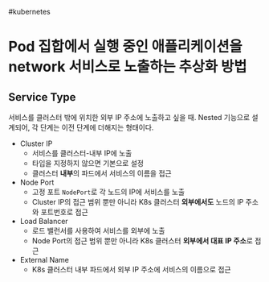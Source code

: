 #kubernetes 
# Pod 집합에서 실행 중인 애플리케이션을 network 서비스로 노출하는 추상화 방법
## Service Type
서비스를 클러스터 밖에 위치한 외부 IP 주소에 노출하고 싶을 때.
Nested 기능으로 설계되어, 각 단계는 이전 단계에 더해지는 형태이다.

- Cluster IP 
	- 서비스를 클러스터-내부 IP에 노출
	- 타입을 지정하지 않으면 기본으로 설정
	- 클러스터 **내부**의 파드에서 서비스의 이름을 접근
- Node Port 
	- 고정 포트 `NodePort`로 각 노드의 IP에 서비스를 노출
	- Cluster IP의 접근 범위 뿐만 아니라 K8s 클러스터 **외부에서도** 노드의 IP 주소와 포트번호로 접근
- Load Balancer
	- 로드 밸런서를 사용하여 서비스를 외부에 노출
	- Node Port의 접근 범위 뿐만 아니라 K8s 클러스터 **외부에서 대표 IP 주소**로 접근
- External Name
	- K8s 클러스터 내부 파드에서 외부 IP 주소에 서비스의 이름으로 접근


